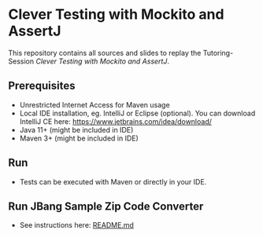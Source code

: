 # Clever Testing with Mockito and AssertJ

This repository contains all sources and slides to replay the Tutoring-Session *Clever Testing with Mockito and AssertJ*.

## Prerequisites

* Unrestricted Internet Access for Maven usage
* Local IDE installation, eg. IntelliJ or Eclipse (optional). You can download IntelliJ CE here: https://www.jetbrains.com/idea/download/
* Java 11+ (might be included in IDE)
* Maven 3+ (might be included in IDE)

## Run

* Tests can be executed with Maven or directly in your IDE.

## Run JBang Sample Zip Code Converter

* See instructions here: [README.md](jbang/README.md)